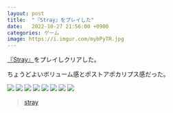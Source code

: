 ```yaml
---
layout: post
title:  "『Stray』をプレイした"
date:   2022-10-27 21:56:00 +0900
categories: ゲーム
image: https://i.imgur.com/mybPyTR.jpg
---
```

[『Stray』](https://store.steampowered.com/app/1332010/Stray/?l=japanese)をプレイしクリアした。


ちょうどよいボリューム感とポストアポカリプス感だった。


![](https://i.imgur.com/qeHLmLw.jpeg)
![](https://i.imgur.com/DzOMyxC.jpeg)
![](https://i.imgur.com/dE2nSti.jpeg)
![](https://i.imgur.com/GwDzIE4.jpeg)
![](https://i.imgur.com/5LprfKI.jpeg)
![](https://i.imgur.com/7q674Pe.jpeg)
![](https://i.imgur.com/Cqh4oVO.jpeg)
![](https://i.imgur.com/nKnyWtq.jpeg)

<div class="iframe-wrap">
<blockquote class="imgur-embed-pub" lang="en" data-id="a/2BAu7jI"  ><a href="//imgur.com/a/2BAu7jI">stray</a></blockquote><script async src="//s.imgur.com/min/embed.js" charset="utf-8"></script>
</div>